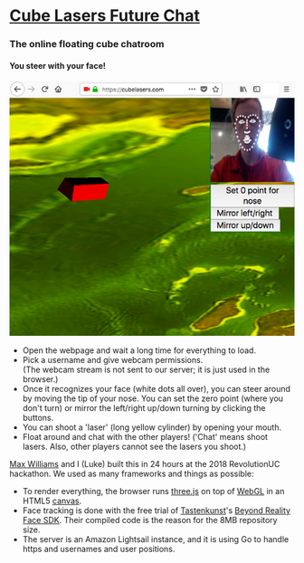 # [Cube Lasers Future Chat](https://cubelasers.com/)

### The online floating cube chatroom

#### You steer with your face!

![](screenshot.png)

+ Open the webpage and wait a long time for everything to load.
+ Pick a username and give webcam permissions.  
  (The webcam stream is not sent to our server; it is just used in the browser.)
+ Once it recognizes your face (white dots all over), you can steer around by moving the tip of your nose. You can set the zero point (where you don't turn) or mirror the left/right up/down turning by clicking the buttons.
+ You can shoot a 'laser' (long yellow cylinder) by opening your mouth.
+ Float around and chat with the other players! ('Chat' means shoot lasers. Also, other players cannot see the lasers you shoot.)

[Max Williams](https://github.com/robertmaxwilliams/) and I (Luke) built this in 24 hours at the 2018 RevolutionUC hackathon. We used as many frameworks and things as possible:

+ To render everything, the browser runs [three.js](https://threejs.org/)
  on top of [WebGL](https://www.khronos.org/webgl/)
  in an HTML5 [canvas](https://developer.mozilla.org/en-US/docs/Web/API/Canvas_API).
+ Face tracking is done with the free trial of [Tastenkunst](https://github.com/Tastenkunst)'s
  [Beyond Reality Face SDK](https://github.com/Tastenkunst/brfv4_javascript_examples).
  Their compiled code is the reason for the 8MB repository size.
+ The server is an Amazon Lightsail instance, and it is using Go to handle https
  and usernames and user positions.
